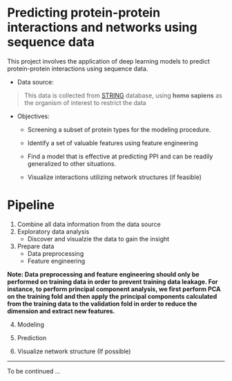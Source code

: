 # Predicting protein-protein interactions and networks using sequence data

This project involves the application of deep learning models to predict protein-protein interactions using sequence data.

* Data source: 

> This data is collected from [STRING](https://string-db.org/cgi/download?sessionId=bnQFSPm1YRHj&species_text=Homo+sapiens) database, using **homo sapiens** as the organism of interest to restrict the data
* Objectives:

    * Screening a subset of protein types for the modeling procedure.

    * Identify a set of valuable features using feature engineering

    * Find a model that is effective at predicting PPI and can be readily generalized to other situations.

    * Visualize interactions utilizing network structures (if feasible)





# Pipeline

1. Combine all data information from the data source
2. Exploratory data analysis
    * Discover and visualzie the data to gain the insight
3. Prepare data
    * Data preprocessing
    * Feature engineering

**Note: Data preprocessing and feature engineering should only be performed on training data in order to prevent training data leakage.  For instance, to perform principal component analysis, we first perform PCA on the training fold and then apply the principal components calculated from the training data to the validation fold in order to reduce the dimension and extract new features.**

4. Modeling

5. Prediction

6. Visualize network structure (If possible)


---
To be continued ...

